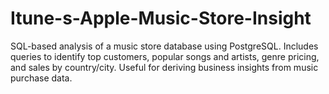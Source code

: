 # Itune-s-Apple-Music-Store-Insight
SQL-based analysis of a music store database using PostgreSQL. Includes queries to identify top customers, popular songs and artists, genre pricing, and sales by country/city. Useful for deriving business insights from music purchase data.

